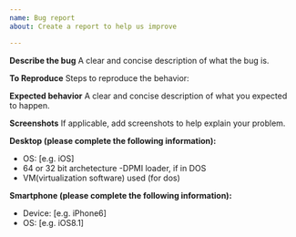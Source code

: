 ```yaml
---
name: Bug report
about: Create a report to help us improve

---
```


**Describe the bug**
A clear and concise description of what the bug is.

**To Reproduce**
Steps to reproduce the behavior:


**Expected behavior**
A clear and concise description of what you expected to happen.

**Screenshots**
If applicable, add screenshots to help explain your problem.

**Desktop (please complete the following information):**
 - OS: [e.g. iOS]
- 64 or 32 bit archetecture
-DPMI loader, if in DOS
- VM(virtualization software) used (for dos)


**Smartphone (please complete the following information):**
 - Device: [e.g. iPhone6]
 - OS: [e.g. iOS8.1]
